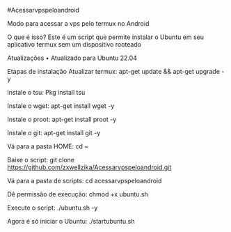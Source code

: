 #Acessarvpspeloandroid

Modo para acessar a vps pelo termux no Android 

O que é isso?
Este é um script que permite instalar o Ubuntu em seu aplicativo termux sem um dispositivo rooteado

Atualizações
• Atualizado para Ubuntu 22.04

Etapas de instalação
Atualizar termux: 
apt-get update && apt-get upgrade -y

instale o tsu:
Pkg install tsu

Instale o wget: 
apt-get install wget -y

Instale o proot: 
apt-get install proot -y

Instale o git: 
apt-get install git -y

Vá para a pasta HOME: cd ~

Baixe o script: 
git clone https://github.com/zxwellzika/Acessarvpspeloandroid.git

Vá para a pasta de scripts: cd acessarvpspeloandroid

Dê permissão de execução: 
chmod +x ubuntu.sh

Execute o script: 
./ubuntu.sh -y

Agora é só iniciar o Ubuntu: ./startubuntu.sh
